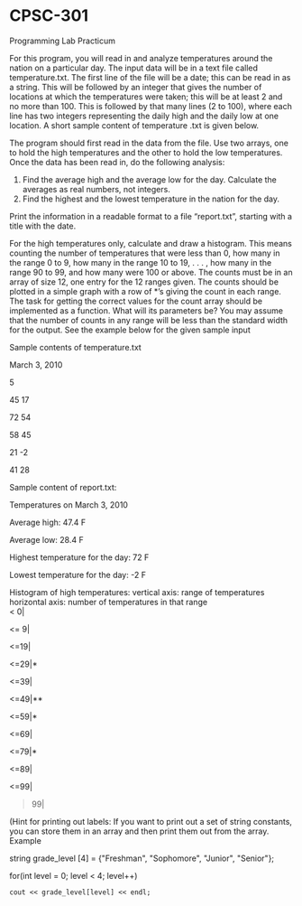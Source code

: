 # CPSC-301
Programming Lab Practicum

For this program, you will read in and analyze temperatures around the nation on a particular day.  The input data will be in a text file called temperature.txt.  The first line of the file will be a date; this can be read in as a string.  This will be followed by an integer that gives the number of locations at which the temperatures were taken; this will be at least 2 and no more than 100.  This is followed by that many lines (2 to 100), where each line has two integers representing the daily high and the daily low at one location.  A short sample content of temperature .txt is given below.

The program should first read in the data from the file.  Use two arrays, one to hold the high temperatures and the other to hold the low temperatures. Once the data has been read in, do the following analysis:

1.  Find the average high and the average low for the day.  Calculate the averages as real numbers, not integers.
2.  Find the highest and the lowest temperature in the nation for the day.

Print the information in a readable format to a file “report.txt”, starting with a title with the date. 

For the high temperatures only, calculate and draw a histogram.  This means counting the number of temperatures that were less than 0, how many in the range 0 to 9, how many in the range 10 to 19, . . . , how many in the range 90 to 99, and how many were 100 or above. The counts must be in an array of size 12, one entry for the 12 ranges given.  The counts should be plotted in a simple graph with a row of *’s giving the count in each range.  The task for getting the correct values for the count array should be implemented as a function.  What will its parameters be?  You may assume that the number of counts in any range will be less than the standard width for the output.  See the example below for the given sample input

Sample contents of temperature.txt
 
March 3, 2010

5

45		 17

72		 54

58		 45

21		 -2

41		 28
 
Sample content of report.txt:

Temperatures on March 3, 2010

Average high: 47.4 F

Average low:  28.4 F

Highest temperature for the day: 72 F

Lowest temperature for the day: -2 F

Histogram of high temperatures:
vertical axis: range of temperatures
horizontal axis: number of temperatures in that range   
 < 0|
 
<= 9|

<=19|

<=29|*

<=39|

<=49|**

<=59|* 

<=69|

<=79|*

<=89|

<=99|

 >99|

(Hint for printing out labels:  If you want to print out a set of string constants, you can store them in an array and then print them out from the array.  Example

string grade_level [4] = {"Freshman", "Sophomore", "Junior", "Senior"};

for(int level = 0; level < 4; level++)

	cout << grade_level[level] << endl;


